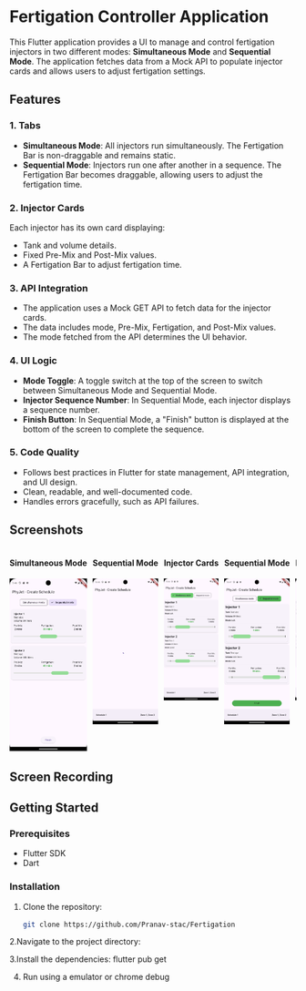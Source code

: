 # Fertigation Controller Application

This Flutter application provides a UI to manage and control fertigation injectors in two different modes: **Simultaneous Mode** and **Sequential Mode**. The application fetches data from a Mock API to populate injector cards and allows users to adjust fertigation settings.

## Features

### 1. Tabs
- **Simultaneous Mode**: All injectors run simultaneously. The Fertigation Bar is non-draggable and remains static.
- **Sequential Mode**: Injectors run one after another in a sequence. The Fertigation Bar becomes draggable, allowing users to adjust the fertigation time.

### 2. Injector Cards
Each injector has its own card displaying:
- Tank and volume details.
- Fixed Pre-Mix and Post-Mix values.
- A Fertigation Bar to adjust fertigation time.

### 3. API Integration
- The application uses a Mock GET API to fetch data for the injector cards.
- The data includes mode, Pre-Mix, Fertigation, and Post-Mix values.
- The mode fetched from the API determines the UI behavior.

### 4. UI Logic
- **Mode Toggle**: A toggle switch at the top of the screen to switch between Simultaneous Mode and Sequential Mode.
- **Injector Sequence Number**: In Sequential Mode, each injector displays a sequence number.
- **Finish Button**: In Sequential Mode, a "Finish" button is displayed at the bottom of the screen to complete the sequence.

### 5. Code Quality
- Follows best practices in Flutter for state management, API integration, and UI design.
- Clean, readable, and well-documented code.
- Handles errors gracefully, such as API failures.

## Screenshots


<div style="display: flex; overflow-x: auto; white-space: nowrap;">

  <div style="margin-right: 10px;">
    <h4>Simultaneous Mode</h4>
    <img src="Screenshots/Screenshot_1723911400.png" alt="Simultaneous Mode" style="width: 200px; height: auto;">
  </div>

  <div style="margin-right: 10px;">
    <h4>Sequential Mode</h4>
    <img src="Screenshots/Screenshot_1723914917.png" alt="Sequential Mode" style="width: 200px; height: auto;">
  </div>

  <div style="margin-right: 10px;">
    <h4>Injector Cards</h4>
    <img src="Screenshots/Screenshot_1723915020.png" alt="Injector Cards" style="width: 200px; height: auto;">
  </div>

  <div style="margin-right: 10px;">
    <h4>Sequential Mode</h4>
    <img src="Screenshots/Screenshot_1723915026.png" alt="Sequential Mode" style="width: 200px; height: auto;">
  </div>

  <div style="margin-right: 10px;">
    <h4>Injector Cards</h4>
    <img src="Screenshots/Screenshot_1723915033.png" alt="Injector Cards" style="width: 200px; height: auto;">
  </div>
  <video width="640" height="360" controls>
        <source src="Screenshots/Screenshot_1723915033.mp4" type="video/mp4">

    </video>
</div>


## Screen Recording




## Getting Started

### Prerequisites
- Flutter SDK
- Dart

### Installation
1. Clone the repository:
   ```bash
   git clone https://github.com/Pranav-stac/Fertigation

2.Navigate to the project directory:

3.Install the dependencies:
flutter pub get

4. Run using a emulator or chrome debug
